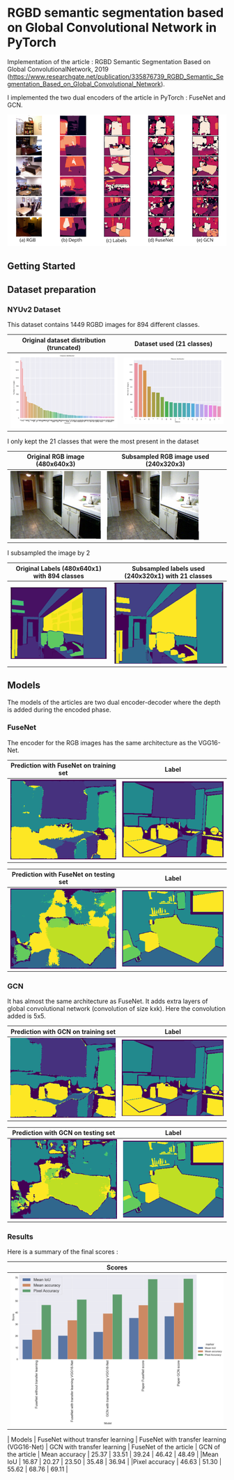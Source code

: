 # RGBD semantic segmentation based on Global Convolutional Network in PyTorch


Implementation of the article : RGBD Semantic Segmentation Based on Global ConvolutionalNetwork, 2019 (https://www.researchgate.net/publication/335876739_RGBD_Semantic_Segmentation_Based_on_Global_Convolutional_Network).


I implemented the two dual encoders of the article in PyTorch : FuseNet and GCN.

<p align="center">

<a>
    <img src='images/results.png'  width="900"/>
</a>
</p>
















## Getting Started



## Dataset preparation

### NYUv2 Dataset

This dataset contains 1449 RGBD images for 894 different classes.



| Original dataset distribution (truncated) | Dataset used (21 classes) |
|---| --- |
| ![](/images/distribution_classes.png) | ![](/images/distribution_20_classes.png) |

I only kept the 21 classes that were the most present in the dataset


| Original RGB image (480x640x3) | Subsampled RGB image used (240x320x3) |
|---| --- |
| ![](/images/original_rgb.png) | ![](/images/sub_rgb.png) |

I subsampled the image by 2

| Original Labels (480x640x1) with 894 classes  | Subsampled labels used (240x320x1) with 21 classes  |
|---| --- |
| ![](/images/all_labels.png) | ![](/images/20_labels.png) |


## Models

The models of the articles are two dual encoder-decoder where the depth is added during the encoded phase.

### FuseNet

The encoder for the RGB images has the same architecture as the VGG16-Net.

| Prediction with FuseNet on training set | Label |
|---| --- |
| ![](/images/fusenet_train.png) | ![](/images/fusenet_train_label.png) |

| Prediction with FuseNet on testing set | Label |
|---| --- |
| ![](/images/fusenet_test.png) | ![](/images/fusenet_test_label.png) |


### GCN

It has almost the same architecture as FuseNet. It adds extra layers of global convolutional network (convolution of size kxk).
Here the convolution added is 5x5.

| Prediction with GCN on training set | Label |
|---| --- |
| ![](/images/gcn_train.png) | ![](/images/gcn_train_label.png) |

| Prediction with GCN on testing set | Label |
|---| --- |
| ![](/images/gcn_test.png) | ![](/images/gcn_test_label.png) |



### Results

Here is a summary of the final scores :

| Scores |
|---|
| ![](/images/histogram.png) |


| Models  | FuseNet without transfer learning | FuseNet with transfer learning (VGG16-Net) | GCN with transfer learning | FuseNet of the article | GCN of the article
| Mean accuracy | 25.37 | 33.51 | 39.24 | 46.42 | 48.49 |
|Mean IoU | 16.87 | 20.27 | 23.50 | 35.48 | 36.94 |
|Pixel accuracy | 46.63 | 51.30 | 55.62 | 68.76 | 69.11 |
